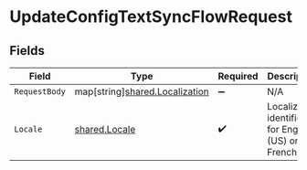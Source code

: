 # UpdateConfigTextSyncFlowRequest


## Fields

| Field                                                                        | Type                                                                         | Required                                                                     | Description                                                                  | Example                                                                      |
| ---------------------------------------------------------------------------- | ---------------------------------------------------------------------------- | ---------------------------------------------------------------------------- | ---------------------------------------------------------------------------- | ---------------------------------------------------------------------------- |
| `RequestBody`                                                                | map[string][shared.Localization](../../../pkg/models/shared/localization.md) | :heavy_minus_sign:                                                           | N/A                                                                          |                                                                              |
| `Locale`                                                                     | [shared.Locale](../../../pkg/models/shared/locale.md)                        | :heavy_check_mark:                                                           | Localization identifier for English (US) or French.                          | en-us                                                                        |